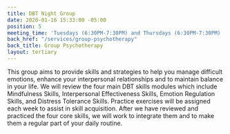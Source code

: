 ```yaml
---
title: DBT Night Group
date: 2020-01-16 15:33:00 -05:00
position: 5
meeting_time: 'Tuesdays (6:30PM-7:30PM) and Thursdays (6:30PM-7:30PM) '
back_href: "/services/group-psychotherapy"
back_title: Group Psychotherapy
layout: tertiary
---
```


This group aims to provide skills and strategies to help you manage difficult emotions, enhance your interpersonal relationships and to maintain balance in your life. We will review the four main DBT skills modules which include Mindfulness Skills, Interpersonal Effectiveness Skills, Emotion Regulation Skills, and Distress Tolerance Skills. Practice exercises will be assigned each week to assist in skill acquisition. After we have reviewed and practiced the four core skills, we will work to integrate them and to make them a regular part of your daily routine.
